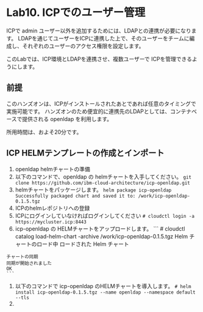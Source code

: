 # Lab10. ICPでのユーザー管理

ICPで admin ユーザー以外を追加するためには、LDAPとの連携が必要になります。
LDAPを通じてユーザーをICPに連携した上で、そのユーザーをチームに編成し、それぞれのユーザーのアクセス権限を設定します。

このLabでは、ICP環境とLDAPを連携させ、複数ユーザーで ICPを管理できるようにします。

## 前提

このハンズオンは、ICPがインストールされたあとであれば任意のタイミングで実施可能です。
ハンズオンのため便宜的に連携先のLDAPとしては、コンテナベースで提供される openldap を利用します。

所用時間は、およそ20分です。

## ICP HELMテンプレートの作成とインポート

1. openldap helmチャートの準備
  1. 以下のコマンドで、openldap の helmチャートを入手してください。
    ```
    git clone https://github.com/ibm-cloud-architecture/icp-openldap.git
    ```
  1. helmチャートをパッケージします。
    ```
    helm package icp-openldap
    Successfully packaged chart and saved it to: /work/icp-openldap-0.1.5.tgz
    ```
1. ICPのhelmレポジトリへの登録
  1. ICPにログインしていなければログインしてください
    ```
    # cloudctl login -a https://mycluster.icp:8443
    ```
  1. icp-openldap の HELMチャートをアップロードします。
    ```
    # cloudctl catalog load-helm-chart -archive /work/icp-openldap-0.1.5.tgz
    Helm チャートのロード中
    ロードされた Helm チャート

    チャートの同期
    同期が開始されました
    OK
    ```
   1. 以下のコマンドで icp-openldap のHELMチャートを導入します。
    ```
    # helm install icp-openldap-0.1.5.tgz --name openldap --namespace default --tls
    ```
   1.  
    
